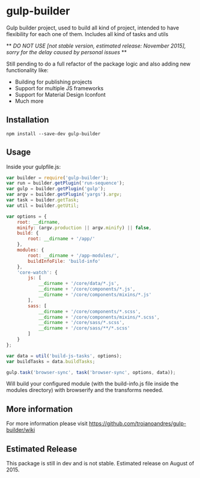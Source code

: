 # gulp-builder
Gulp builder project, used to build all kind of project, intended to have flexibility for each one of them.
Includes all kind of tasks and utils 

** *DO NOT USE [not stable version, estimated release: November 2015], sorry for the delay caused by personal issues* **

Still pending to do a full refactor of the package logic and also adding new functionality like:
-   Building for publishing projects
-   Support for multiple JS frameworks
-   Support for Material Design Iconfont
-   Much more

## Installation

`npm install --save-dev gulp-builder`

## Usage

Inside your gulpfile.js:

```javascript
var builder = require('gulp-builder');
var run = builder.getPlugin('run-sequence');
var gulp = builder.getPlugin('gulp');
var argv = builder.getPlugin('yargs').argv;
var task = builder.getTask;
var util = builder.getUtil;

var options = {
    root: __dirname,
    minify: (argv.production || argv.minify) || false,
    build: {
        root: __dirname + '/app/'
    },
    modules: {
        root: __dirname + '/app-modules/',
        buildInfoFile: 'build-info'
    },
    'core-watch': {
        js: [
            __dirname + '/core/data/*.js',
            __dirname + '/core/components/*.js',
            __dirname + '/core/components/mixins/*.js'
        ],
        sass: [
            __dirname + '/core/components/*.scss',
            __dirname + '/core/components/mixins/*.scss',
            __dirname + '/core/sass/*.scss',
            __dirname + '/core/sass/**/*.scss'
        ]
    }
};

var data = util('build-js-tasks', options);
var buildTasks = data.buildTasks;

gulp.task('browser-sync', task('browser-sync', options, data));
```

Will build your configured module (with the build-info.js file inside the modules directory) with browserify and the
transforms needed.

## More information

For more information please visit https://github.com/troianoandres/gulp-builder/wiki

## Estimated Release

This package is still in dev and is not stable. Estimated release on August of 2015.